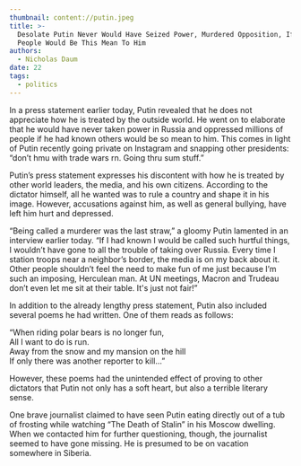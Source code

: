 ```yaml
---
thumbnail: content://putin.jpeg
title: >-
  Desolate Putin Never Would Have Seized Power, Murdered Opposition, If He Knew
  People Would Be This Mean To Him
authors:
  - Nicholas Daum
date: 22
tags:
  - politics
---
```


In a press statement earlier today, Putin revealed that he does not appreciate how he is treated by the outside world. He went on to elaborate that he would have never taken power in Russia and oppressed millions of people if he had known others would be so mean to him. This comes in light of Putin recently going private on Instagram and snapping other presidents: “don’t hmu with trade wars rn. Going thru sum stuff.”

Putin’s press statement expresses his discontent with how he is treated by other world leaders, the media, and his own citizens. According to the dictator himself, all he wanted was to rule a country and shape it in his image. However, accusations against him, as well as general bullying, have left him hurt and depressed.

“Being called a murderer was the last straw,” a gloomy Putin lamented in an interview earlier today. “If I had known I would be called such hurtful things, I wouldn’t have gone to all the trouble of taking over Russia. Every time I station troops near a neighbor’s border, the media is on my back about it. Other people shouldn’t feel the need to make fun of me just because I’m such an imposing, Herculean man. At UN meetings, Macron and Trudeau don’t even let me sit at their table. It's just not fair!”

In addition to the already lengthy press statement, Putin also included several poems he had written. One of them reads as follows:

“When riding polar bears is no longer fun,\
All I want to do is run.\
Away from the snow and my mansion on the hill\
If only there was another reporter to kill...”

However, these poems had the unintended effect of proving to other dictators that Putin not only has a soft heart, but also a terrible literary sense.

One brave journalist claimed to have seen Putin eating directly out of a tub of frosting while watching “The Death of Stalin” in his Moscow dwelling. When we contacted him for further questioning, though, the journalist seemed to have gone missing. He is presumed to be on vacation somewhere in Siberia.